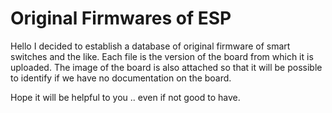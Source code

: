 # Original Firmwares of ESP

Hello
I decided to establish a database of original firmware of smart switches and the like.
Each file is the version of the board from which it is uploaded. The image of the board is also attached so that it will be possible to identify if we have no documentation on the board.

Hope it will be helpful to you .. even if not good to have.
